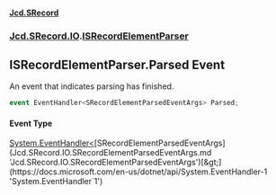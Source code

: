 #### [Jcd.SRecord](index.md 'index')
### [Jcd.SRecord.IO](Jcd.SRecord.IO.md 'Jcd.SRecord.IO').[ISRecordElementParser](Jcd.SRecord.IO.ISRecordElementParser.md 'Jcd.SRecord.IO.ISRecordElementParser')

## ISRecordElementParser.Parsed Event

An event that indicates parsing has finished.

```csharp
event EventHandler<SRecordElementParsedEventArgs> Parsed;
```

#### Event Type
[System.EventHandler&lt;](https://docs.microsoft.com/en-us/dotnet/api/System.EventHandler-1 'System.EventHandler`1')[SRecordElementParsedEventArgs](Jcd.SRecord.IO.SRecordElementParsedEventArgs.md 'Jcd.SRecord.IO.SRecordElementParsedEventArgs')[&gt;](https://docs.microsoft.com/en-us/dotnet/api/System.EventHandler-1 'System.EventHandler`1')